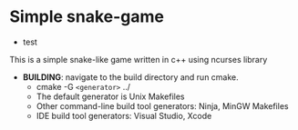 # Simple snake-game 

- test

This is a simple snake-like game written in c++ using ncurses library

* __BUILDING__: navigate to the build directory and run cmake.
  - cmake -G `<generator>` ../
  - The default generator is Unix Makefiles
  - Other command-line build tool generators: Ninja, MinGW Makefiles
  - IDE build tool generators: Visual Studio, Xcode
